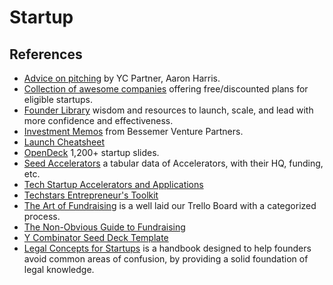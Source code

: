 # Startup

## References

- [Advice on pitching](https://www.aaronkharris.com/advice-on-pitching) by YC Partner, Aaron Harris.
- [Collection of awesome companies](https://github.com/dakshshah96/awesome-startup-credits) offering free/discounted plans for eligible startups.
- [Founder Library](https://www.founderlibrary.com) wisdom and resources to launch, scale, and lead with more confidence and effectiveness.
- [Investment Memos](https://www.bvp.com/memos) from Bessemer Venture Partners.
- [Launch Cheatsheet](https://github.com/sw-yx/launch-cheatsheet/)
- [OpenDeck](https://opendeck.app) 1,200+ startup slides.
- [Seed Accelerators](https://www.seed-db.com/accelerators) a tabular data of Accelerators, with their HQ, funding, etc.
- [Tech Startup Accelerators and Applications](https://taskablehq.com/blog/taskable-guide-startup-accelerators)
- [Techstars Entrepreneur's Toolkit](https://toolkit.techstars.com)
- [The Art of Fundraising](https://trello.com/b/TSv8YPKQ/the-art-of-fundraising) is a well laid our Trello Board with a categorized process.
- [The Non-Obvious Guide to Fundraising](https://www.nfx.com/post/the-non-obvious-guide-to-fundraising/)
- [Y Combinator Seed Deck Template](https://docs.google.com/presentation/d/17nFIwCyf2Kz-Ao5HGnmvNZ74L8eSKA2C2Qdaoe-47OM/)
- [Legal Concepts for Startups](https://handbook.clerky.com) is a handbook designed to help founders avoid common areas of confusion, by providing a solid foundation of legal knowledge.
